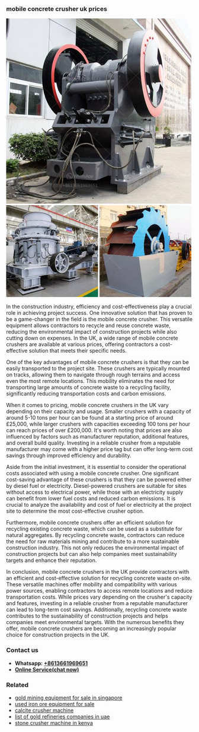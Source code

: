 <h3>mobile concrete crusher uk prices</h3><img src='1704856803.jpg' alt=''><p>In the construction industry, efficiency and cost-effectiveness play a crucial role in achieving project success. One innovative solution that has proven to be a game-changer in the field is the mobile concrete crusher. This versatile equipment allows contractors to recycle and reuse concrete waste, reducing the environmental impact of construction projects while also cutting down on expenses. In the UK, a wide range of mobile concrete crushers are available at various prices, offering contractors a cost-effective solution that meets their specific needs.</p><p>One of the key advantages of mobile concrete crushers is that they can be easily transported to the project site. These crushers are typically mounted on tracks, allowing them to navigate through rough terrains and access even the most remote locations. This mobility eliminates the need for transporting large amounts of concrete waste to a recycling facility, significantly reducing transportation costs and carbon emissions.</p><p>When it comes to pricing, mobile concrete crushers in the UK vary depending on their capacity and usage. Smaller crushers with a capacity of around 5-10 tons per hour can be found at a starting price of around £25,000, while larger crushers with capacities exceeding 100 tons per hour can reach prices of over £200,000. It's worth noting that prices are also influenced by factors such as manufacturer reputation, additional features, and overall build quality. Investing in a reliable crusher from a reputable manufacturer may come with a higher price tag but can offer long-term cost savings through improved efficiency and durability.</p><p>Aside from the initial investment, it is essential to consider the operational costs associated with using a mobile concrete crusher. One significant cost-saving advantage of these crushers is that they can be powered either by diesel fuel or electricity. Diesel-powered crushers are suitable for sites without access to electrical power, while those with an electricity supply can benefit from lower fuel costs and reduced carbon emissions. It is crucial to analyze the availability and cost of fuel or electricity at the project site to determine the most cost-effective crusher option.</p><p>Furthermore, mobile concrete crushers offer an efficient solution for recycling existing concrete waste, which can be used as a substitute for natural aggregates. By recycling concrete waste, contractors can reduce the need for raw materials mining and contribute to a more sustainable construction industry. This not only reduces the environmental impact of construction projects but can also help companies meet sustainability targets and enhance their reputation.</p><p>In conclusion, mobile concrete crushers in the UK provide contractors with an efficient and cost-effective solution for recycling concrete waste on-site. These versatile machines offer mobility and compatibility with various power sources, enabling contractors to access remote locations and reduce transportation costs. While prices vary depending on the crusher's capacity and features, investing in a reliable crusher from a reputable manufacturer can lead to long-term cost savings. Additionally, recycling concrete waste contributes to the sustainability of construction projects and helps companies meet environmental targets. With the numerous benefits they offer, mobile concrete crushers are becoming an increasingly popular choice for construction projects in the UK.</p><h3>Contact us</h3><ul><li><strong>Whatsapp:&nbsp;<a href="https://wa.me/8613661969651">+8613661969651</a></strong></li><li><a href="https://swt.shibang-china.com/?git&amp;zhl&amp;mobile concrete crusher uk prices"><strong>Online Service(chat now)</strong></a></li></ul><h3>Related</h3><ul><li><a href='gold mining equipment for sale in singapore.md'>gold mining equipment for sale in singapore</a></li><li><a href='used iron ore equipment for sale.md'>used iron ore equipment for sale</a></li><li><a href='calcite crusher machine.md'>calcite crusher machine</a></li><li><a href='list of gold refineries companies in uae.md'>list of gold refineries companies in uae</a></li><li><a href='stone crusher machine in kenya.md'>stone crusher machine in kenya</a></li></ul>